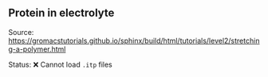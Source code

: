 ## Protein in electrolyte

Source: https://gromacstutorials.github.io/sphinx/build/html/tutorials/level2/stretching-a-polymer.html

Status: :x: Cannot load `.itp` files

